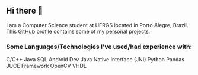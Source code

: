 ## Hi there 👋

<!--
**akpizutti/akpizutti** is a ✨ _special_ ✨ repository because its `README.md` (this file) appears on your GitHub profile.

Here are some ideas to get you started:

- 🔭 I’m currently working on ...
- 🌱 I’m currently learning ...
- 👯 I’m looking to collaborate on ...
- 🤔 I’m looking for help with ...
- 💬 Ask me about ...
- 📫 How to reach me: ...
- 😄 Pronouns: ...
- ⚡ Fun fact: ...
-->

I am a Computer Science student at UFRGS located in Porto Alegre, Brazil. This GitHub profile contains some of my personal projects.

### Some Languages/Technologies I've used/had experience with:
C/C++
Java
SQL
Android Dev
Java Native Interface (JNI)
Python
Pandas
JUCE Framework
OpenCV
VHDL


